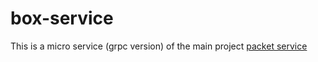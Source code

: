 # box-service
This is a micro service (grpc version) of the main project [packet service](https://github.com/shuza/packet-service)
